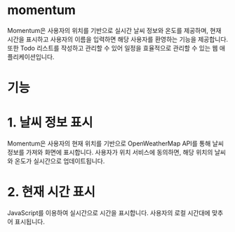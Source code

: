 # momentum
Momentum은 사용자의 위치를 기반으로 실시간 날씨 정보와 온도를 제공하며, 현재 시간을 표시하고 사용자의 이름을 입력하면 해당 사용자를 환영하는 기능을 제공합니다. 또한 Todo 리스트를 작성하고 관리할 수 있어 일정을 효율적으로 관리할 수 있는 웹 애플리케이션입니다.
# 기능

# 1. 날씨 정보 표시
Momentum은 사용자의 현재 위치를 기반으로 OpenWeatherMap API를 통해 날씨 정보를 가져와 화면에 표시합니다. 사용자가 위치 서비스에 동의하면, 해당 위치의 날씨와 온도가 실시간으로 업데이트됩니다.

# 2. 현재 시간 표시
JavaScript를 이용하여 실시간으로 시간을 표시합니다. 사용자의 로컬 시간대에 맞추어 표시됩니다.
